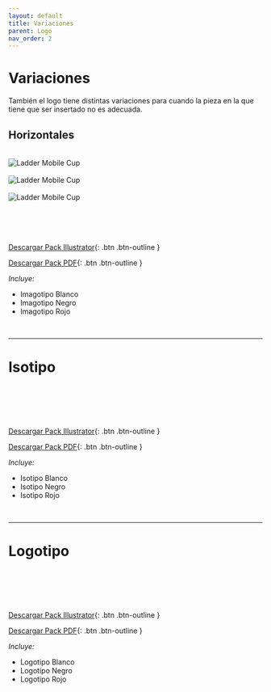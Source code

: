 ```yaml
---
layout: default
title: Variaciones
parent: Logo
nav_order: 2
---
```


# Variaciones

También el logo tiene distintas variaciones para cuando la pieza en la que tiene que ser insertado no es adecuada.

## Horizontales
<br />

<img src="../../../assets/images/logo-horizontal-negro.jpg" alt="Ladder Mobile Cup"/>
<br />
<br />

<img src="../../../assets/images/logo-horizontal-blanco.jpg" alt="Ladder Mobile Cup"/>
<br /><br />

<img src="../../../assets/images/logo-horizontal-rojo.jpg" alt="Ladder Mobile Cup"/>
<br />
<br />
<br />
<br /><br />

[Descargar Pack Illustrator](https://drive.google.com/uc?export=download&id=1N9bqsJwF2qgRI2OEg5Fj18SpgpSXatEx){: .btn .btn-outline }

[Descargar Pack PDF](https://drive.google.com/uc?export=download&id=1vs4f9Vn8ml8-TI2jn04guR0WvksrHrI3){: .btn .btn-outline }


*Incluye:*
<ul>
<li>Imagotipo Blanco</li>
<li>Imagotipo Negro</li>
<li>Imagotipo Rojo</li>
</ul>
<br>

---

# Isotipo
<br />
<br />
<br /><br />

[Descargar Pack Illustrator](https://drive.google.com/uc?export=download&id=12ZFIhVVN6g9HGYk8iD31bM0p4bpyvdi9){: .btn .btn-outline }

[Descargar Pack PDF](https://drive.google.com/uc?export=download&id=1IRrwQXdkm12NlEIUhE7Ws4wiGD7PT0cQ){: .btn .btn-outline }

*Incluye:*
<ul>
<li>Isotipo Blanco</li>
<li>Isotipo Negro</li>
<li>Isotipo Rojo</li>
</ul>
<br>

---

# Logotipo
<br />
<br />
<br /><br />

[Descargar Pack Illustrator](https://drive.google.com/uc?export=download&id=1MdTQg3kZ47NXicK1DPldGp4f_ZkN-Rxq){: .btn .btn-outline }

[Descargar Pack PDF](https://drive.google.com/uc?export=download&id=1ygBq7dqPs4PJxtMARLih_JylmOSES6r6){: .btn .btn-outline }

*Incluye:*
<ul>
<li>Logotipo Blanco</li>
<li>Logotipo Negro</li>
<li>Logotipo Rojo</li>
</ul>
<br>



